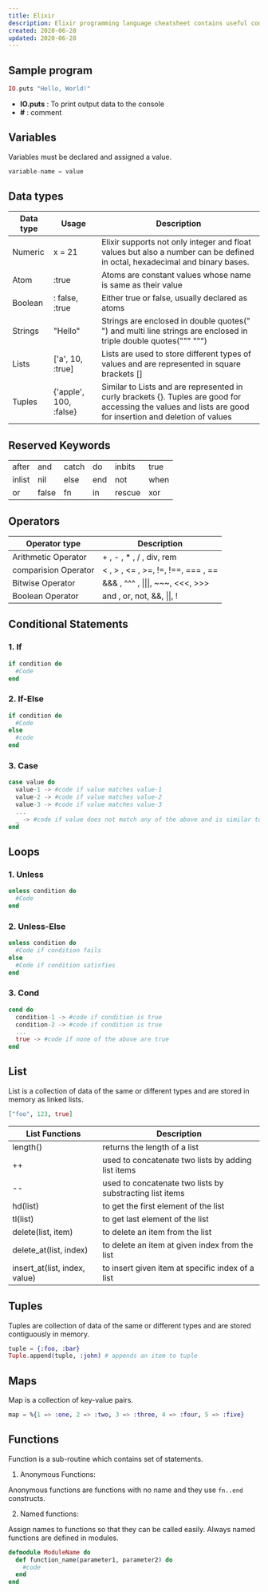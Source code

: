 ```yaml
---
title: Elixir
description: Elixir programming language cheatsheet contains useful code syntax which is handy while coding.
created: 2020-06-28
updated: 2020-06-28
---
```

## Sample program

```elixir
IO.puts "Hello, World!"
```
* **IO.puts** : To print output data to the console
* **#** : comment

## Variables
Variables must be declared and assigned a value.

```elixir
variable-name = value
```
## Data types

| Data type| Usage| Description|
|----|----|----|
| Numeric| x = 21 | Elixir supports not only integer and float values but also a number can be defined in octal, hexadecimal and binary bases.|
| Atom| :true | Atoms are constant values whose name is same as their value|
| Boolean | : false, :true| Either true or false, usually declared as atoms|
| Strings| "Hello"| Strings are enclosed in double quotes(" ") and multi line strings are enclosed in triple double quotes(""" """)|
| Lists| \['a', 10, :true\]| Lists are used to store different types of values and are represented in square brackets []|
| Tuples| {'apple', 100, :false} | Similar to Lists and are represented in curly brackets {}. Tuples are good for accessing the values and lists are good for insertion and deletion of values|

## Reserved Keywords

|||||||
|----|----|----|----|----|----|
| after | and | catch | do | inbits | true |
| inlist | nil | else | end | not |  when| 
| or| false | fn | in | rescue |   xor |


## Operators
| Operator type | Description|
|----|-----|
| Arithmetic Operator|+ , - , * , / , div, rem|
| comparision Operator| < , > , <= , >=, !=, !==, === , ==| 
| Bitwise Operator| &&& , ^^^ , \|\|\|, ~~~, <<<, >>>| 
| Boolean Operator| and , or, not, &&, \|\|, ! |

## Conditional Statements

### 1. If

```elixir
if condition do
  #Code 
end
```
### 2. If-Else

```elixir
if condition do
  #Code 
else
  #code
end
```
### 3. Case

```elixir
case value do
  value-1 -> #code if value matches value-1
  value-2 -> #code if value matches value-2
  value-3 -> #code if value matches value-3
  ...
  _ -> #code if value does not match any of the above and is similar to default in switch
end
```

## Loops
### 1. Unless

```elixir
unless condition do
  #Code 
end
```

### 2. Unless-Else

```elixir
unless condition do
  #Code if condition fails
else
  #Code if condition satisfies
end
```
### 3. Cond

```elixir
cond do
  condition-1 -> #code if condition is true
  condition-2 -> #code if condition is true
  ...
  true -> #code if none of the above are true
end
```

## List

List is a collection of data of the same or different types and are stored in memory as linked lists.

```elixir
["foo", 123, true]
```

|List Functions| Description|
|----|----|
| length()| returns the length of a list|
| ++ | used to concatenate two lists by adding list items|
| -- | used to concatenate two lists by substracting list items|
| hd(list)| to get the first element of the list|
| tl(list)| to get last element of the list|
|  delete(list, item) | to delete an item from the list|
| delete_at(list, index) | to delete an item at given index from the list|
|insert_at(list, index, value)| to insert given item at specific index of a list|

## Tuples

Tuples are collection of data of the same or different types and are stored contiguously in memory.

```elixir
tuple = {:foo, :bar}
Tuple.append(tuple, :john) # appends an item to tuple
```

## Maps

Map is a collection of key-value pairs.

```elixir
map = %{1 => :one, 2 => :two, 3 => :three, 4 => :four, 5 => :five}
```

## Functions

Function is a sub-routine which contains set of statements. 

1. Anonymous Functions:

Anonymous functions are functions with no name and they use  `fn..end` constructs.

2. Named functions:

Assign names to functions so that they can be called easily. Always named functions are defined in modules.

```elixir
defmodule ModuleName do
  def function_name(parameter1, parameter2) do
    #code 
  end
end
```
